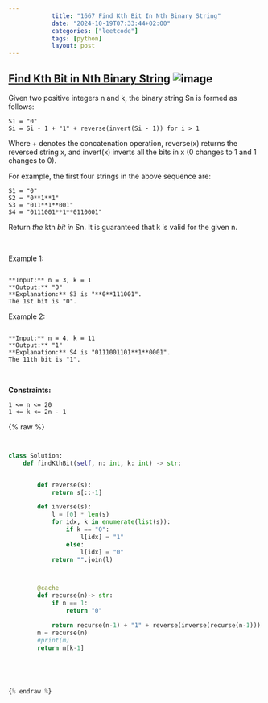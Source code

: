 ```yaml
---
            title: "1667 Find Kth Bit In Nth Binary String"
            date: "2024-10-19T07:33:44+02:00"
            categories: ["leetcode"]
            tags: [python]
            layout: post
---
```

            
## [Find Kth Bit in Nth Binary String](https://leetcode.com/problems/find-kth-bit-in-nth-binary-string) ![image](https://img.shields.io/badge/Difficulty-Medium-orange)

Given two positive integers n and k, the binary string Sn is formed as follows:

	S1 = "0"
	Si = Si - 1 + "1" + reverse(invert(Si - 1)) for i > 1

Where + denotes the concatenation operation, reverse(x) returns the reversed string x, and invert(x) inverts all the bits in x (0 changes to 1 and 1 changes to 0).

For example, the first four strings in the above sequence are:

	S1 = "0"
	S2 = "0**1**1"
	S3 = "011**1**001"
	S4 = "0111001**1**0110001"

Return *the* kth *bit* *in* Sn. It is guaranteed that k is valid for the given n.

 

Example 1:

```

**Input:** n = 3, k = 1
**Output:** "0"
**Explanation:** S3 is "**0**111001".
The 1st bit is "0".

```

Example 2:

```

**Input:** n = 4, k = 11
**Output:** "1"
**Explanation:** S4 is "0111001101**1**0001".
The 11th bit is "1".

```

 

**Constraints:**

	1 <= n <= 20
	1 <= k <= 2n - 1

{% raw %}


```python


class Solution:
    def findKthBit(self, n: int, k: int) -> str:


        def reverse(s):
            return s[::-1]

        def inverse(s):
            l = [0] * len(s)
            for idx, k in enumerate(list(s)):
                if k == "0":
                    l[idx] = "1"
                else:
                    l[idx] = "0"
            return "".join(l)



        @cache
        def recurse(n)-> str:
            if n == 1:
                return "0"

            return recurse(n-1) + "1" + reverse(inverse(recurse(n-1)))
        m = recurse(n)
        #print(m)
        return m[k-1]
        

        


{% endraw %}
